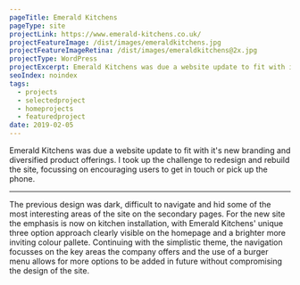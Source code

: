 ```yaml
---
pageTitle: Emerald Kitchens
pageType: site
projectLink: https://www.emerald-kitchens.co.uk/
projectFeatureImage: /dist/images/emeraldkitchens.jpg
projectFeatureImageRetina: /dist/images/emeraldkitchens@2x.jpg
projectType: WordPress
projectExcerpt: Emerald Kitchens was due a website update to fit with it's new branding and diversified product offerings. I took up the challenge to redesign and rebuild the site, focussing on encouraging users to get in touch or pick up the phone.
seoIndex: noindex
tags:
  - projects
  - selectedproject
  - homeprojects
  - featuredproject
date: 2019-02-05
---
```


Emerald Kitchens was due a website update to fit with it's new branding and diversified product offerings. I took up the challenge to redesign and rebuild the site, focussing on encouraging users to get in touch or pick up the phone.

---

The previous design was dark, difficult to navigate and hid some of the most interesting areas of the site on the secondary pages. For the new site the emphasis is now on kitchen installation, with Emerald Kitchens' unique three option approach clearly visible on the homepage and a brighter more inviting colour pallete. Continuing with the simplistic theme, the navigation focusses on the key areas the company offers and the use of a burger menu allows for more options to be added in future without compromising the design of the site.
